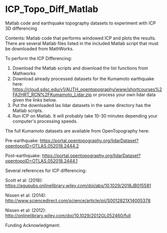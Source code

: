 # ICP_Topo_Diff_Matlab
Matlab code and earthquake topography datasets to experiment with ICP 3D differencing

Contents: 
Matlab code that performs windowed ICP and plots the results. There are several Matlab files listed in the included Matlab script that must be downloaded from MathWorks. 


To perform the ICP Differencing: 
1. Download the Matlab scripts and download the list functions from Mathworks
2. Download already processed datasets for the Kumamoto earthquake here: https://cloud.sdsc.edu/v1/AUTH_opentopography/www/shortcourses%2FA2HRT_RCN%2FKumamoto_Lidar.zip
or process your own lidar data given the links below. 
3. Put the downloaded las lidar datasets in the same directory has the Matlab scripts. 
4. Run ICP on Matlab. It will probably take 10-30 minutes depending your computer's processing speeds. 


The full Kumamoto datasets are available from OpenTopography here: 

Pre-earthquake: https://portal.opentopography.org/lidarDataset?opentopoID=OTLAS.052018.2444.2

Post-earthquake: https://portal.opentopography.org/lidarDataset?opentopoID=OTLAS.052018.2444.1


Several references for ICP differencing: 

Scott et al: (2018): https://agupubs.onlinelibrary.wiley.com/doi/abs/10.1029/2018JB015581

Nissen et al: (2014): http://www.sciencedirect.com/science/article/pii/S0012821X14005378

Nissen et al: (2012): http://onlinelibrary.wiley.com/doi/10.1029/2012GL052460/full


Funding Acknowledgment:
